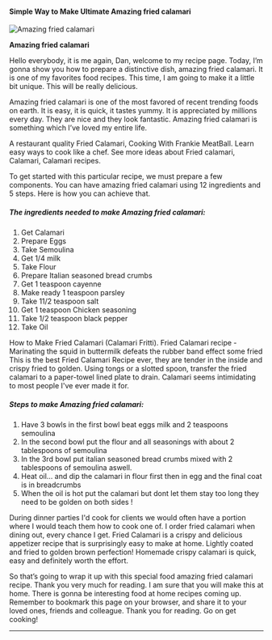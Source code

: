             

#### Simple Way to Make Ultimate Amazing fried calamari

![Amazing fried calamari](https://img-global.cpcdn.com/recipes/4d04737634fefb7a/751x532cq70/amazing-fried-calamari-recipe-main-photo.jpg)

**Amazing fried calamari**

Hello everybody, it is me again, Dan, welcome to my recipe page. Today, I’m gonna show you how to prepare a distinctive dish, amazing fried calamari. It is one of my favorites food recipes. This time, I am going to make it a little bit unique. This will be really delicious.

Amazing fried calamari is one of the most favored of recent trending foods on earth. It is easy, it is quick, it tastes yummy. It is appreciated by millions every day. They are nice and they look fantastic. Amazing fried calamari is something which I’ve loved my entire life.

A restaurant quality Fried Calamari, Cooking With Frankie MeatBall. Learn easy ways to cook like a chef. See more ideas about Fried calamari, Calamari, Calamari recipes.

To get started with this particular recipe, we must prepare a few components. You can have amazing fried calamari using 12 ingredients and 5 steps. Here is how you can achieve that.

##### The ingredients needed to make Amazing fried calamari:

1.  Get Calamari
2.  Prepare Eggs
3.  Take Semoulina
4.  Get 1/4 milk
5.  Take Flour
6.  Prepare Italian seasoned bread crumbs
7.  Get 1 teaspoon cayenne
8.  Make ready 1 teaspoon parsley
9.  Take 11/2 teaspoon salt
10.  Get 1 teaspoon Chicken seasoning
11.  Take 1/2 teaspoon black pepper
12.  Take Oil

How to Make Fried Calamari (Calamari Fritti). Fried Calamari recipe - Marinating the squid in buttermilk defeats the rubber band effect some fried This is the best Fried Calamari Recipe ever, they are tender in the inside and crispy fried to golden. Using tongs or a slotted spoon, transfer the fried calamari to a paper-towel lined plate to drain. Calamari seems intimidating to most people I've ever made it for.

##### Steps to make Amazing fried calamari:

1.  Have 3 bowls in the first bowl beat eggs milk and 2 teaspoons semoulina
2.  In the second bowl put the flour and all seasonings with about 2 tablespoons of semoulina
3.  In the 3rd bowl put italian seasoned bread crumbs mixed with 2 tablespoons of semoulina aswell.
4.  Heat oil… and dip the calamari in flour first then in egg and the final coat is in breadcrumbs
5.  When the oil is hot put the calamari but dont let them stay too long they need to be golden on both sides !

During dinner parties I'd cook for clients we would often have a portion where I would teach them how to cook one of. I order fried calamari when dining out, every chance I get. Fried Calamari is a crispy and delicious appetizer recipe that is surprisingly easy to make at home. Lightly coated and fried to golden brown perfection! Homemade crispy calamari is quick, easy and definitely worth the effort.

So that’s going to wrap it up with this special food amazing fried calamari recipe. Thank you very much for reading. I am sure that you will make this at home. There is gonna be interesting food at home recipes coming up. Remember to bookmark this page on your browser, and share it to your loved ones, friends and colleague. Thank you for reading. Go on get cooking!

* * *